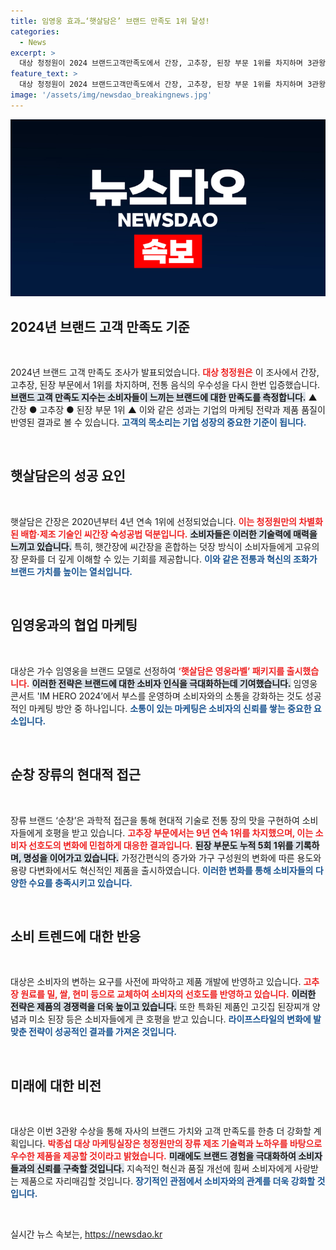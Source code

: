 ```yaml
---
title: 임영웅 효과…‘햇살담은’ 브랜드 만족도 1위 달성!
categories:
  - News
excerpt: >
  대상 청정원이 2024 브랜드고객만족도에서 간장, 고추장, 된장 부문 1위를 차지하며 3관왕에 올랐다! 임영웅과의 협업과 혁신적인 제품들이 소비자에게 큰 사랑을 받았다. 성공 비결을 살펴보자!
feature_text: >
  대상 청정원이 2024 브랜드고객만족도에서 간장, 고추장, 된장 부문 1위를 차지하며 3관왕에 올랐다! 임영웅과의 협업과 혁신적인 제품들이 소비자에게 큰 사랑을 받았다. 성공 비결을 살펴보자!
image: '/assets/img/newsdao_breakingnews.jpg'
---
```


<p><img src="/assets/img/newsdao_breakingnews.jpg" alt="bookingtag 속보" /></p>

<h2 data-ke-size="size26">2024년 브랜드 고객 만족도 기준</h2>  

<p data-ke-size="size16">&nbsp;</p>  

<p>2024년 브랜드 고객 만족도 조사가 발표되었습니다. <b><span style="color: #ee2323;">대상 청정원은</span></b> 이 조사에서 간장, 고추장, 된장 부문에서 1위를 차지하며, 전통 음식의 우수성을 다시 한번 입증했습니다. <b><span style="background-color: #21538527;">브랜드 고객 만족도 지수는 소비자들이 느끼는 브랜드에 대한 만족도를 측정합니다.</span></b> ▲ 간장 ● 고추장 ● 된장 부문 1위 ▲ 이와 같은 성과는 기업의 마케팅 전략과 제품 품질이 반영된 결과로 볼 수 있습니다. <b><span style="color: #1a5490;">고객의 목소리는 기업 성장의 중요한 기준이 됩니다.</span></b></p>

<p data-ke-size="size16">&nbsp;</p>  

<h2 data-ke-size="size26">햇살담은의 성공 요인</h2>  

<p data-ke-size="size16">&nbsp;</p>  

<p>햇살담은 간장은 2020년부터 4년 연속 1위에 선정되었습니다. <b><span style="color: #ee2323;">이는 청정원만의 차별화된 배합·제조 기술인 씨간장 숙성공법 덕분입니다.</span></b> <b><span style="background-color: #21538527;">소비자들은 이러한 기술력에 매력을 느끼고 있습니다.</span></b> 특히, 햇간장에 씨간장을 혼합하는 덧장 방식이 소비자들에게 고유의 장 문화를 더 깊게 이해할 수 있는 기회를 제공합니다. <b><span style="color: #1a5490;">이와 같은 전통과 혁신의 조화가 브랜드 가치를 높이는 열쇠입니다.</span></b></p>

<p data-ke-size="size16">&nbsp;</p>  

<h2 data-ke-size="size26">임영웅과의 협업 마케팅</h2>  

<p data-ke-size="size16">&nbsp;</p>  

<p>대상은 가수 임영웅을 브랜드 모델로 선정하여 <b><span style="color: #ee2323;">‘햇살담은 영웅라벨’ 패키지를 출시했습니다.</span></b> <b><span style="background-color: #21538527;">이러한 전략은 브랜드에 대한 소비자 인식을 극대화하는데 기여했습니다.</span></b> 임영웅 콘서트 'IM HERO 2024’에서 부스를 운영하며 소비자와의 소통을 강화하는 것도 성공적인 마케팅 방안 중 하나입니다. <b><span style="color: #1a5490;">소통이 있는 마케팅은 소비자의 신뢰를 쌓는 중요한 요소입니다.</span></b></p>

<p data-ke-size="size16">&nbsp;</p>  

<h2 data-ke-size="size26">순창 장류의 현대적 접근</h2>  

<p data-ke-size="size16">&nbsp;</p>  

<p>장류 브랜드 ‘순창’은 과학적 접근을 통해 현대적 기술로 전통 장의 맛을 구현하여 소비자들에게 호평을 받고 있습니다. <b><span style="color: #ee2323;">고추장 부문에서는 9년 연속 1위를 차지했으며, 이는 소비자 선호도의 변화에 민첩하게 대응한 결과입니다.</span></b> <b><span style="background-color: #21538527;">된장 부문도 누적 5회 1위를 기록하며, 명성을 이어가고 있습니다.</span></b> 가정간편식의 증가와 가구 구성원의 변화에 따른 용도와 용량 다변화에서도 혁신적인 제품을 출시하였습니다. <b><span style="color: #1a5490;">이러한 변화를 통해 소비자들의 다양한 수요를 충족시키고 있습니다.</span></b></p>

<p data-ke-size="size16">&nbsp;</p>  

<h2 data-ke-size="size26">소비 트렌드에 대한 반응</h2>  

<p data-ke-size="size16">&nbsp;</p>  

<p>대상은 소비자의 변하는 요구를 사전에 파악하고 제품 개발에 반영하고 있습니다. <b><span style="color: #ee2323;">고추장 원료를 밀, 쌀, 현미 등으로 교체하여 소비자의 선호도를 반영하고 있습니다.</span></b> <b><span style="background-color: #21538527;">이러한 전략은 제품의 경쟁력을 더욱 높이고 있습니다.</span></b> 또한 특화된 제품인 고깃집 된장찌개 양념과 미소 된장 등은 소비자들에게 큰 호평을 받고 있습니다. <b><span style="color: #1a5490;">라이프스타일의 변화에 발맞춘 전략이 성공적인 결과를 가져온 것입니다.</span></b></p>

<p data-ke-size="size16">&nbsp;</p>  

<h2 data-ke-size="size26">미래에 대한 비전</h2>  

<p data-ke-size="size16">&nbsp;</p>  

<p>대상은 이번 3관왕 수상을 통해 자사의 브랜드 가치와 고객 만족도를 한층 더 강화할 계획입니다. <b><span style="color: #ee2323;">박종섭 대상 마케팅실장은 청정원만의 장류 제조 기술력과 노하우를 바탕으로 우수한 제품을 제공할 것이라고 밝혔습니다.</span></b> <b><span style="background-color: #21538527;">미래에도 브랜드 경험을 극대화하여 소비자들과의 신뢰를 구축할 것입니다.</span></b> 지속적인 혁신과 품질 개선에 힘써 소비자에게 사랑받는 제품으로 자리매김할 것입니다. <b><span style="color: #1a5490;">장기적인 관점에서 소비자와의 관계를 더욱 강화할 것입니다.</span></b></p>

<p data-ke-size="size16">&nbsp;</p>
실시간 뉴스 속보는, <a href="https://newsdao.kr" rel="dofollow">https://newsdao.kr</a>


